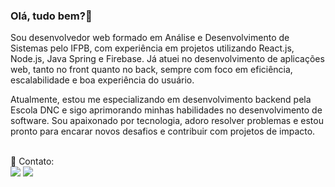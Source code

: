### Olá, tudo bem?👋
Sou desenvolvedor web formado em Análise e Desenvolvimento de Sistemas pelo IFPB, com experiência em projetos utilizando React.js, Node.js, Java Spring e Firebase. Já atuei no desenvolvimento de aplicações web, tanto no front quanto no back, sempre com foco em eficiência, escalabilidade e boa experiência do usuário.

Atualmente, estou me especializando em desenvolvimento backend pela Escola DNC e sigo aprimorando minhas habilidades no desenvolvimento de software.
Sou apaixonado por tecnologia, adoro resolver problemas e estou pronto para encarar novos desafios e contribuir com projetos de impacto.

<br/> 📧   Contato:  
 <a href = "mailto:willian.reinaldo.m@gmail.com"><img src="https://img.shields.io/badge/-Gmail-%23333?style=for-the-badge&logo=gmail&logoColor=white" target="_blank"></a>
  <a href="https://www.linkedin.com/in/willianreinaldo" target="_blank"><img src="https://img.shields.io/badge/-LinkedIn-%230077B5?style=for-the-badge&logo=linkedin&logoColor=white" target="_blank"></a> 
